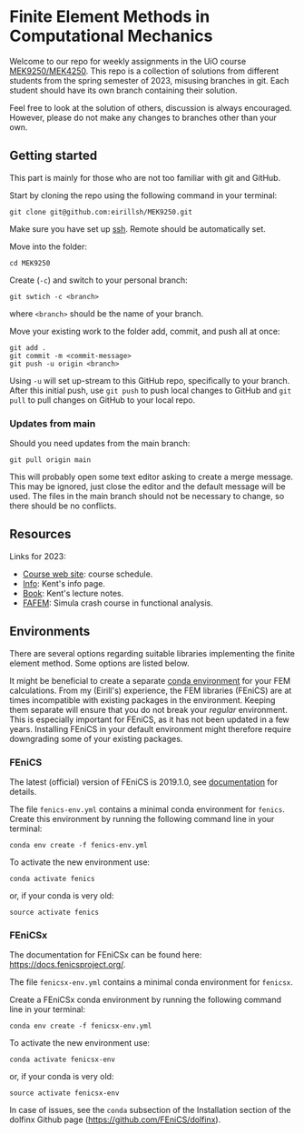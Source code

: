 # Finite Element Methods in Computational Mechanics

Welcome to our repo for weekly assignments in the UiO course 
[MEK9250/MEK4250](https://www.uio.no/studier/emner/matnat/math/MEK4250/index-eng.html). 
This repo is a collection of solutions from different students from the spring semester of 2023, misusing branches in git. 
Each student should have its own branch containing their solution.

Feel free to look at the solution of others, discussion is always encouraged. 
However, please do not make any changes to branches other than your own.


## Getting started

This part is mainly for those who are not too familiar with git and GitHub.

Start by cloning the repo using the following command in your terminal:
```
git clone git@github.com:eirillsh/MEK9250.git
```
Make sure you have set up [ssh](https://docs.github.com/en/authentication/connecting-to-github-with-ssh). Remote should be automatically set. 

Move into the folder:
```
cd MEK9250
```

Create (`-c`) and switch to your personal branch:
```
git swtich -c <branch>
```
where `<branch>` should be the name of your branch.

Move your existing work to the folder add, commit, and push all at once:
```
git add .
git commit -m <commit-message>
git push -u origin <branch>
```
Using `-u` will set up-stream to this GitHub repo, specifically to your branch. 
After this initial push,  use `git push` to push local changes to GitHub
and `git pull` to pull changes on GitHub to your local repo.

### Updates from main

Should you need updates from the main branch:
```
git pull origin main
```
This will probably open some text editor asking to create a merge message. This may be ignored, just close the editor and the default message will be used. The files in the main branch should not be necessary to change, so there should be no conflicts. 


## Resources

Links for 2023:
- [Course web site](https://www.uio.no/studier/emner/matnat/math/MEK4250/v23): course schedule.
- [Info](https://kent-and.github.io/mek4250/2023/index.html): Kent's info page.
- [Book](https://kent-and.github.io/mek4250/2023/book_jan23.pdf): Kent's lecture notes.
- [FAFEM](https://www.simula.no/education/courses/faefem-functional-analysis-essentials-finite-element-method): Simula crash course in functional analysis.


## Environments

There are several options regarding suitable libraries implementing the finite element method. Some options are listed below. 

It might be beneficial to create a separate 
[conda environment](https://conda.io/projects/conda/en/latest/user-guide/tasks/manage-environments.html) 
for your FEM calculations. 
From my (Eirill's) experience, the FEM libraries (FEniCS) are at times incompatible with existing packages in the environment. 
Keeping them separate will ensure that you do not break your *regular* environment. 
This is especially important for FEniCS, as it has not been updated in a few years. 
Installing FEniCS in your default environment might therefore require downgrading some of your existing packages.

### FEniCS

The latest (official) version of  FEniCS is 2019.1.0, see 
[documentation](https://fenicsproject.org/olddocs/dolfin/2019.1.0/python/) 
for details.

The file `fenics-env.yml` contains a minimal conda environment for `fenics`. 
Create this environment by running the following command line in your terminal:
```
conda env create -f fenics-env.yml
```
To activate the new environment use:
```
conda activate fenics
```
or, if your conda is very old:
```
source activate fenics
```

### FEniCSx

The documentation for FEniCSx can be found here: https://docs.fenicsproject.org/.

The file `fenicsx-env.yml` contains a minimal conda environment for `fenicsx`.

Create a FEniCSx conda environment by running the following command line in your terminal:
```
conda env create -f fenicsx-env.yml
```
To activate the new environment use:
```
conda activate fenicsx-env
```
or, if your conda is very old:
```
source activate fenicsx-env
```

In case of issues, see the `conda` subsection of the Installation section of the dolfinx Github page (https://github.com/FEniCS/dolfinx).
